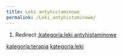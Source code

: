 ```yaml
---
title: Leki antyhistaminowe
permalink: /Leki_antyhistaminowe/
---
```


1.  Redirect [:kategoria:leki antyhistaminowe](/atopedia/:kategoria:leki_antyhistaminowe "wikilink")

[kategoria:terapia](/atopedia/kategoria:terapia "wikilink") [kategoria:leki](/atopedia/kategoria:leki "wikilink")